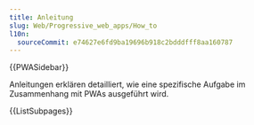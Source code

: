 ```yaml
---
title: Anleitung
slug: Web/Progressive_web_apps/How_to
l10n:
  sourceCommit: e74627e6fd9ba19696b918c2bdddfff8aa160787
---
```


{{PWASidebar}}

Anleitungen erklären detailliert, wie eine spezifische Aufgabe im Zusammenhang mit PWAs ausgeführt wird.

{{ListSubpages}}
